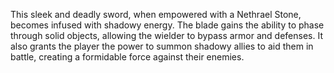 This sleek and deadly sword, when empowered with a Nethrael Stone, becomes infused with shadowy energy. The blade gains the ability to phase through solid objects, allowing the wielder to bypass armor and defenses. It also grants the player the power to summon shadowy allies to aid them in battle, creating a formidable force against their enemies.